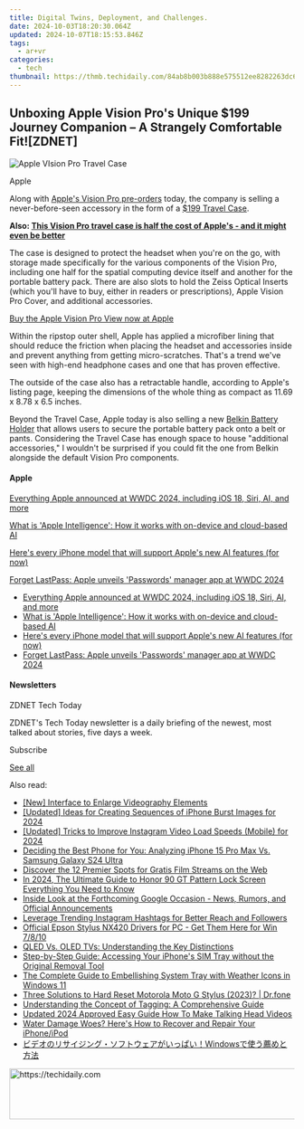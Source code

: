 ```yaml
---
title: Digital Twins, Deployment, and Challenges.
date: 2024-10-03T18:20:30.064Z
updated: 2024-10-07T18:15:53.846Z
tags:
  - ar+vr
categories:
  - tech
thumbnail: https://thmb.techidaily.com/84ab8b003b888e575512ee8282263dc686c848f591eb1df758683a3c8dd633c3.jpg
---
```


## Unboxing Apple Vision Pro's Unique $199 Journey Companion – A Strangely Comfortable Fit![ZDNET]

![Apple VIsion Pro Travel Case](https://www.zdnet.com/a/img/resize/b07d9a769e671d04883cadfa09baa93ea1fc4cdb/2024/01/19/9d6b9ecf-7934-48a0-a59e-55d05345ecb2/mw2f3.jpg?auto=webp&precrop=1000,562,x0,y196&width=1280)

Apple

Along with [Apple's Vision Pro pre-orders](https://apple.sjv.io/c/159047/435031/7613?&sharedid=zdnet&partnerpropertyid=1980086&u=https%3A%2F%2Fwww.apple.com%2Fapple-vision-pro%2F&subId1=zd-%5F%5FCOM%5FCLICK%5FID%5F%5F-dtp) today, the company is selling a never-before-seen accessory in the form of a [$199 Travel Case](https://apple.sjv.io/c/159047/435031/7613?&sharedid=zdnet&partnerpropertyid=1980086&u=https%3A%2F%2Fwww.apple.com%2Fshop%2Fproduct%2FMW2F3LL%2FA%2Fapple-vision-pro-travel-case&subId1=zd-%5F%5FCOM%5FCLICK%5FID%5F%5F-dtp).

**Also: [This Vision Pro travel case is half the cost of Apple's - and it might even be better](https://www.zdnet.com/article/this-vision-pro-travel-case-is-half-the-cost-of-apples-and-it-might-even-be-better-nice-dot-1/)**

The case is designed to protect the headset when you're on the go, with storage made specifically for the various components of the Vision Pro, including one half for the spatial computing device itself and another for the portable battery pack. There are also slots to hold the Zeiss Optical Inserts (which you'll have to buy, either in readers or prescriptions), Apple Vision Pro Cover, and additional accessories.

[Buy the Apple Vision Pro View now at Apple](https://apple.sjv.io/c/159047/435031/7613?&sharedid=zdnet&partnerpropertyid=1980086&u=https%3A%2F%2Fwww.apple.com%2Fapple-vision-pro%2F&subId1=zd-%5F%5FCOM%5FCLICK%5FID%5F%5F-dtp)

Within the ripstop outer shell, Apple has applied a microfiber lining that should reduce the friction when placing the headset and accessories inside and prevent anything from getting micro-scratches. That's a trend we've seen with high-end headphone cases and one that has proven effective.

The outside of the case also has a retractable handle, according to Apple's listing page, keeping the dimensions of the whole thing as compact as 11.69 x 8.78 x 6.5 inches.

Beyond the Travel Case, Apple today is also selling a new [Belkin Battery Holder](https://apple.sjv.io/c/159047/435031/7613?&sharedid=zdnet&partnerpropertyid=1980086&u=https%3A%2F%2Fwww.apple.com%2Fshop%2Fproduct%2FHRDR2ZM%2FA%2Fbelkin-battery-holder-for-apple-vision-pro&subId1=zd-%5F%5FCOM%5FCLICK%5FID%5F%5F-dtp) that allows users to secure the portable battery pack onto a belt or pants. Considering the Travel Case has enough space to house "additional accessories," I wouldn't be surprised if you could fit the one from Belkin alongside the default Vision Pro components.

#### Apple

[Everything Apple announced at WWDC 2024, including iOS 18, Siri, AI, and more](https://www.zdnet.com/article/every-new-feature-apple-unveiled-for-iphone-ipad-mac-and-more-this-fall-including-ai/ "Everything Apple announced at WWDC 2024, including iOS 18, Siri, AI, and more")

[What is 'Apple Intelligence': How it works with on-device and cloud-based AI](https://www.zdnet.com/article/what-is-apple-intelligence-everything-to-know-about-ai-features-coming-to-iphones-macs-and-ipads/ "What is 'Apple Intelligence': How it works with on-device and cloud-based AI")

[Here's every iPhone model that will support Apple's new AI features (for now)](https://www.zdnet.com/article/ios-18-1-update-every-iphone-model-that-will-support-apples-new-ai-features-for-now/ "Here's every iPhone model that will support Apple's new AI features (for now)")

[Forget LastPass: Apple unveils 'Passwords' manager app at WWDC 2024](https://www.zdnet.com/article/forget-lastpass-apple-unveils-passwords-manager-app-at-wwdc-2024/ "Forget LastPass: Apple unveils 'Passwords' manager app at WWDC 2024")

* [Everything Apple announced at WWDC 2024, including iOS 18, Siri, AI, and more](https://www.zdnet.com/article/every-new-feature-apple-unveiled-for-iphone-ipad-mac-and-more-this-fall-including-ai/ "Everything Apple announced at WWDC 2024, including iOS 18, Siri, AI, and more")
* [What is 'Apple Intelligence': How it works with on-device and cloud-based AI](https://www.zdnet.com/article/what-is-apple-intelligence-everything-to-know-about-ai-features-coming-to-iphones-macs-and-ipads/ "What is 'Apple Intelligence': How it works with on-device and cloud-based AI")
* [Here's every iPhone model that will support Apple's new AI features (for now)](https://www.zdnet.com/article/ios-18-1-update-every-iphone-model-that-will-support-apples-new-ai-features-for-now/ "Here's every iPhone model that will support Apple's new AI features (for now)")
* [Forget LastPass: Apple unveils 'Passwords' manager app at WWDC 2024](https://www.zdnet.com/article/forget-lastpass-apple-unveils-passwords-manager-app-at-wwdc-2024/ "Forget LastPass: Apple unveils 'Passwords' manager app at WWDC 2024")

#### Newsletters

ZDNET Tech Today

ZDNET's Tech Today newsletter is a daily briefing of the newest, most talked about stories, five days a week.

 Subscribe

[See all](https://www.zdnet.com/newsletters/)

<ins class="adsbygoogle"
     style="display:block"
     data-ad-format="autorelaxed"
     data-ad-client="ca-pub-7571918770474297"
     data-ad-slot="1223367746"></ins>

<ins class="adsbygoogle"
     style="display:block"
     data-ad-client="ca-pub-7571918770474297"
     data-ad-slot="8358498916"
     data-ad-format="auto"
     data-full-width-responsive="true"></ins>

<span class="atpl-alsoreadstyle">Also read:</span>
<div><ul>
<li><a href="https://extra-support.techidaily.com/new-interface-to-enlarge-videography-elements/"><u>[New] Interface to Enlarge Videography Elements</u></a></li>
<li><a href="https://fox-friendly.techidaily.com/updated-ideas-for-creating-sequences-of-iphone-burst-images-for-2024/"><u>[Updated] Ideas for Creating Sequences of iPhone Burst Images for 2024</u></a></li>
<li><a href="https://instagram-clips.techidaily.com/updated-tricks-to-improve-instagram-video-load-speeds-mobile-for-2024/"><u>[Updated] Tricks to Improve Instagram Video Load Speeds (Mobile) for 2024</u></a></li>
<li><a href="https://techno-recovery.techidaily.com/deciding-the-best-phone-for-you-analyzing-iphone-15-pro-max-vs-samsung-galaxy-s24-ultra/"><u>Deciding the Best Phone for You: Analyzing iPhone 15 Pro Max Vs. Samsung Galaxy S24 Ultra</u></a></li>
<li><a href="https://techno-recovery.techidaily.com/discover-the-12-premier-spots-for-gratis-film-streams-on-the-web/"><u>Discover the 12 Premier Spots for Gratis Film Streams on the Web</u></a></li>
<li><a href="https://unlock-android.techidaily.com/in-2024-the-ultimate-guide-to-honor-90-gt-pattern-lock-screen-everything-you-need-to-know-by-drfone-android/"><u>In 2024, The Ultimate Guide to Honor 90 GT Pattern Lock Screen Everything You Need to Know</u></a></li>
<li><a href="https://techno-recovery.techidaily.com/inside-look-at-the-forthcoming-google-occasion-news-rumors-and-official-announcements/"><u>Inside Look at the Forthcoming Google Occasion - News, Rumors, and Official Announcements</u></a></li>
<li><a href="https://techno-recovery.techidaily.com/leverage-trending-instagram-hashtags-for-better-reach-and-followers/"><u>Leverage Trending Instagram Hashtags for Better Reach and Followers</u></a></li>
<li><a href="https://hardware-updates.techidaily.com/official-epson-stylus-nx420-drivers-for-pc-get-them-here-for-win-7810/"><u>Official Epson Stylus NX420 Drivers for PC - Get Them Here for Win 7/8/10</u></a></li>
<li><a href="https://techno-recovery.techidaily.com/qled-vs-oled-tvs-understanding-the-key-distinctions/"><u>QLED Vs. OLED TVs: Understanding the Key Distinctions</u></a></li>
<li><a href="https://techno-recovery.techidaily.com/step-by-step-guide-accessing-your-iphones-sim-tray-without-the-original-removal-tool/"><u>Step-by-Step Guide: Accessing Your iPhone's SIM Tray without the Original Removal Tool</u></a></li>
<li><a href="https://win11-tips.techidaily.com/the-complete-guide-to-embellishing-system-tray-with-weather-icons-in-windows-11/"><u>The Complete Guide to Embellishing System Tray with Weather Icons in Windows 11</u></a></li>
<li><a href="https://techidaily.com/three-solutions-to-hard-reset-motorola-moto-g-stylus-2023-drfone-by-drfone-reset-android-reset-android/"><u>Three Solutions to Hard Reset Motorola Moto G Stylus (2023)? | Dr.fone</u></a></li>
<li><a href="https://techno-recovery.techidaily.com/understanding-the-concept-of-tagging-a-comprehensive-guide/"><u>Understanding the Concept of Tagging: A Comprehensive Guide</u></a></li>
<li><a href="https://ai-topics.techidaily.com/updated-2024-approved-easy-guide-how-to-make-talking-head-videos/"><u>Updated 2024 Approved Easy Guide How To Make Talking Head Videos</u></a></li>
<li><a href="https://techno-recovery.techidaily.com/water-damage-woes-heres-how-to-recover-and-repair-your-iphoneipod/"><u>Water Damage Woes? Here's How to Recover and Repair Your iPhone/iPod</u></a></li>
<li><a href="https://some-knowledge.techidaily.com/1726028386551-windows/"><u>ビデオのリサイジング・ソフトウェアがいっぱい！Windowsで使う薦めと方法</u></a></li>
</ul></div>

<!-- affiliate ads begin -->
<a href="https://aligracehair.sjv.io/c/5597632/1972698/19272" target="_top" id="1972698">
  <img src="//a.impactradius-go.com/display-ad/19272-1972698" border="0" alt="https://techidaily.com" width="728" height="90"/>
</a>
<img height="0" width="0" src="https://aligracehair.sjv.io/i/5597632/1972698/19272" style="position:absolute;visibility:hidden;" border="0" />
<!-- affiliate ads end -->

